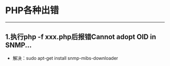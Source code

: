 # PHP各种出错

---

## 1.执行php -f xxx.php后报错Cannot adopt OID in SNMP...
* 解决：sudo apt-get install snmp-mibs-downloader